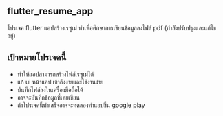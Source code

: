 ## flutter_resume_app

โปรเจค flutter แอปสร้างเรซูเม่ ทำเพื่อศึกษาการเขียนข้อมูลลงไฟล์ pdf (กำลังปรับปรุงและแก้ไขอยู่)
## เป้าหมายโปรเจคนี้
- ทำให้แอปสามารถสร้างไฟล์เรซูเม่ได้
- แก้ ui หน้าแอป เข้าถึงง่ายและใช้งานง่าย
- บันทึกไฟล์ลงในเครื่องมือถือได้
- อาจจะบันทึกข้อมูลที่เคยเขียน
- ถ้าโปรเจคนี้ทำเสร็จอาจจะทดลองทำแอปขึ้น google play
